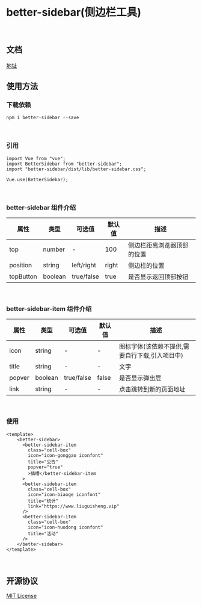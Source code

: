 # better-sidebar(侧边栏工具)

<br/>

## 文档
[地址](https://github.com/qisi007/better-sidebar)

## 使用方法

### 下载依赖

```
npm i better-sidebar --save
```
<br/>

### 引用

```
import Vue from "vue";
import BetterSidebar from "better-sidebar";
import "better-sidebar/dist/lib/better-sidebar.css";

Vue.use(BetterSidebar);
```
<br/>

### better-sidebar 组件介绍

属性 | 类型 | 可选值 | 默认值 | 描述
-- | -- | -- | -- | --
top | number | - | 100 | 侧边栏距离浏览器顶部的位置
position | string | left/right | right |侧边栏的位置
topButton | boolean | true/false | true | 是否显示返回顶部按钮


<br/>

### better-sidebar-item 组件介绍

属性 | 类型 | 可选值 | 默认值 | 描述
-- | -- | -- | -- | --
icon | string | - | - | 图标字体(该依赖不提供,需要自行下载,引入项目中)
title | string | - | - | 文字
popver | boolean | true/false | false | 是否显示弹出层
link | string | - | - | 点击跳转到新的页面地址

<br/>


### 使用

```
<template>
    <better-sidebar>
      <better-sidebar-item
        class="cell-box"
        icon="icon-gonggao iconfont"
        title="公告"
        popver="true"
        >插槽</better-sidebar-item
      >
      <better-sidebar-item
        class="cell-box"
        icon="icon-biaoge iconfont"
        title="统计"
        link="https://www.liuguisheng.vip"
      />
      <better-sidebar-item
        class="cell-box"
        icon="icon-huodong iconfont"
        title="活动"
      />
    </better-sidebar>
</template>

```
<br/>

## 开源协议
[MIT License](https://github.com/qisi007/better-sidebar/blob/main/LICENSE)



